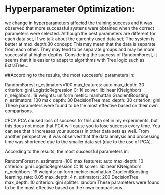 # Hyperparameter Optimization:
we change in hyperparameters affected the training success and it was observed that more successful systems were obtained when the correct parameters were selected. Although the best parameters are different for each data set, if we talk about the currently used data set; The system is better at max_depth:30 concept: This may mean that the data is separate from each other. They may tend to be separate groups and may be more successful at higher depths. Considering the success of RandomForest, it seems that it is easier to adapt to algorithms with Tree logic such as ExtraTree...

##According to the results, the most successful parameters in:

RandomForest
n_estimators=100
max_features: auto
max_depth: 30
criterion: gini
LogisticRegression
C: 10
solver: liblinear
KNeighbors
n_neighbors: 19
weights: uniform
metric: manhattan
GradientBoosting
n_estimators: 100
max_depth: 30
DecisionTree
max_depth: 30
criterion: gini
These parameters were found to be the most effective based on their own comparisons.

#PCA
PCA caused loss of success for this data set in my experiments, but this does not mean that PCA will cause you to lose success every time. You can see that it increases your success in other data sets as well. From another perspective, it was observed that the data analysis and processing time was shortened due to the smaller data set (due to the use of PCA). .

According to the results, the most successful parameters in:

RandomForest
n_estimators=100
max_features: auto
max_depth: 10
criterion: gini
LogisticRegression
C: 10
solver: liblinear
KNeighbors
n_neighbors: 19
weights: uniform
metric: manhattan
GradientBoosting
learning_rate: 0.05
max_depth: 4
n_estimators: 200
DecisionTree
max_depth: 10
criterion: gini
splitter: random
These parameters were found to be the most effective based on their own comparisons.
